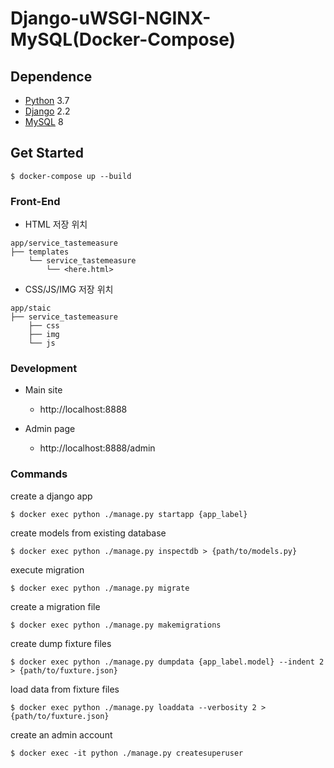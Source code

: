 # Django-uWSGI-NGINX-MySQL(Docker-Compose)


## Dependence

* [Python](https://www.python.org/) 3.7
* [Django](https://www.djangoproject.com/) 2.2
* [MySQL](https://www.mysql.com/) 8

## Get Started

```
$ docker-compose up --build
```

### Front-End

- HTML 저장 위치
```
app/service_tastemeasure
├── templates
    └── service_tastemeasure
        └── <here.html>
```

- CSS/JS/IMG 저장 위치
```
app/staic
├── service_tastemeasure
    ├── css
    ├── img
    └── js
```

### Development

- Main site
    - http://localhost:8888

- Admin page
    - http://localhost:8888/admin

### Commands
create a django app
```
$ docker exec python ./manage.py startapp {app_label}
```

create models from existing database
```
$ docker exec python ./manage.py inspectdb > {path/to/models.py}
```

execute migration
```
$ docker exec python ./manage.py migrate
```

create a migration file
```
$ docker exec python ./manage.py makemigrations
```

create dump fixture files
```
$ docker exec python ./manage.py dumpdata {app_label.model} --indent 2 > {path/to/fuxture.json}
```

load data from fixture files
```
$ docker exec python ./manage.py loaddata --verbosity 2 > {path/to/fuxture.json}
```

create an admin account
```
$ docker exec -it python ./manage.py createsuperuser
```
